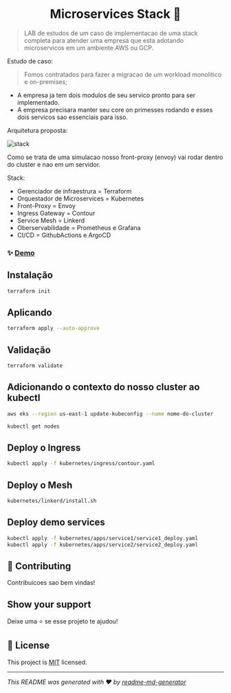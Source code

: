 <h1 align="center">Microservices Stack 👋</h1>

> LAB de estudos de um caso de implementacao de uma stack completa para atender uma empresa que esta adotando microservicos em um ambiente AWS ou GCP. 

Estudo de caso: 
> Fomos contratados para fazer a migracao de um workload monolitico e on-premises;
- A empresa ja tem dois modulos de seu servico pronto para ser implementado.
- A empresa precisara manter seu core on primesses rodando e esses dois servicos sao essenciais para isso.

Arquitetura proposta:

![stack](https://shortest.link/3hRp)

Como se trata de uma simulacao nosso front-proxy (envoy) vai rodar dentro do cluster e nao em um servidor.

Stack:
 - Gerenciador de infraestrura = Terraform
 - Orquestador de Microservices = Kubernetes
 - Front-Proxy = Envoy 
 - Ingress Gateway = Contour
 - Service Mesh = Linkerd
 - Oberservabilidade = Prometheus e Grafana
 - CI/CD = GithubActions e ArgoCD


### ✨ [Demo](/)

## Instalação

```sh
terraform init
```

## Aplicando

```sh
terraform apply --auto-approve
```

## Validação

```sh
terraform validate
```

## Adicionando o contexto do nosso cluster ao kubectl

```bash
aws eks --region us-east-1 update-kubeconfig --name nome-do-cluster
```

```bash
kubectl get nodes
```

## Deploy o Ingress

```bash
kubectl apply -f kubernetes/ingress/contour.yaml
```
## Deploy o Mesh

```bash
kubernetes/linkerd/install.sh
```
## Deploy demo services

```bash
kubectl apply -f kubernetes/apps/service1/service1_deploy.yaml
kubectl apply -f kubernetes/apps/service2/service2_deploy.yaml
```
## 🤝 Contributing

Contribuicoes sao bem vindas!<br />

## Show your support

Deixe uma ⭐️ se esse projeto te ajudou!

## 📝 License

This project is [MIT](LICENSE) licensed.

***
_This README was generated with ❤️ by [readme-md-generator](https://github.com/kefranabg/readme-md-generator)_